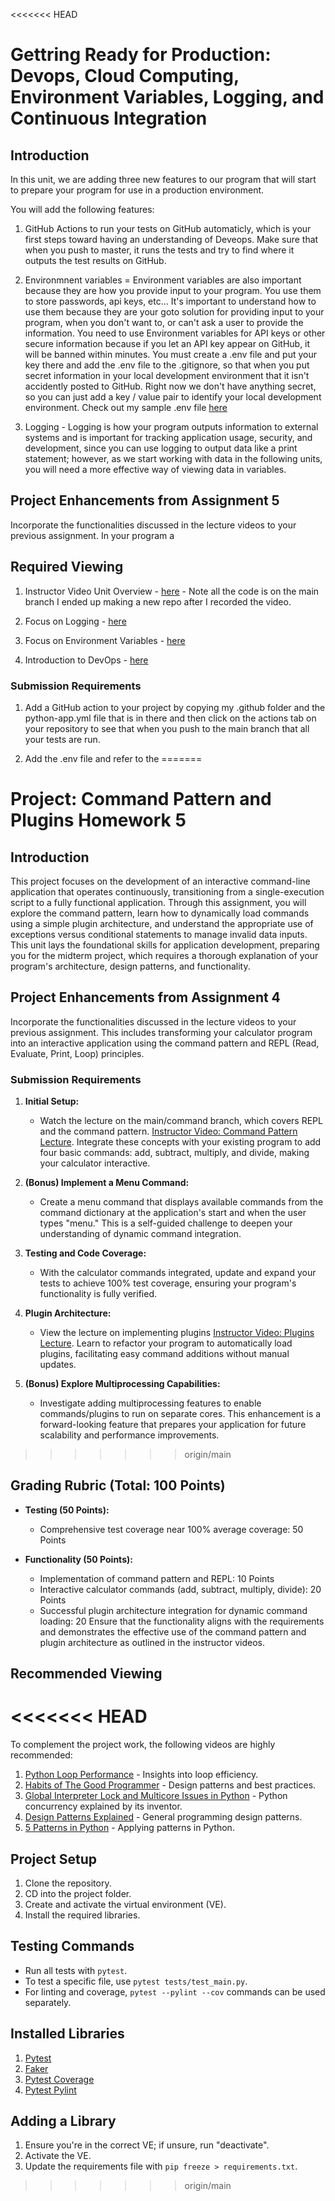 <<<<<<< HEAD
# Gettring Ready for Production: Devops, Cloud Computing, Environment Variables, Logging, and Continuous Integration

## Introduction

In this unit, we are adding three new features to our program that will start to prepare your program for use in a production environment.  

You will add the following features:

1.  GitHub Actions to run your tests on GitHub automaticly, which is your first steps toward having an understanding of Deveops.  Make sure that when you push to master, it runs the tests and try to find where it outputs the test results on GitHub.  

2.  Environmnent variables = Environment variables are also important because they are how you provide input to your program.  You use them to store passwords, api keys, etc... It's important to understand how to use them because they are your goto solution for providing input to your program, when you don't want to, or can't ask a user to provide the information.  You need to use Environment variables for API keys or other secure information because if you let an API key appear on GitHub, it will be banned within minutes.  You must create a .env file and put your key there and add the .env file to the .gitignore, so that when you put secret information in your local development environment that it isn't accidently posted to GitHub. Right now we don't have anything secret, so you can just add a key / value pair to identify your local development environment.  Check out my sample .env file [here](.sample.env) 

3.  Logging - Logging is how your program outputs information to external systems and is important for tracking application usage, security, and development, since you can use logging to output data like a print statement; however, as we start working with data in the following units, you will need a more effective way of viewing data in variables.

## Project Enhancements from Assignment 5

Incorporate the functionalities discussed in the lecture videos to your previous assignment. In your program a

## Required Viewing

1. Instructor Video Unit Overview - [here](https://youtu.be/hucp1naTcEY) - Note all the code is on the main branch I ended up making a new repo after I recorded the video.

2. Focus on Logging - [here](https://www.youtube.com/watch?v=pxuXaaT1u3k)

3. Focus on Environment Variables - [here](https://www.youtube.com/watch?v=8dlQ_nDE7dQ)

4. Introduction to DevOps - [here](https://www.youtube.com/watch?v=Xrgk023l4lI)

### Submission Requirements

1. Add a GitHub action to your project by copying my .github folder and the python-app.yml file that is in there and then click on the actions tab on your repository to see that when you push to the main branch that all your tests are run.

2.  Add the .env file and refer to the 
=======
# Project: Command Pattern and Plugins Homework 5

## Introduction

This project focuses on the development of an interactive command-line application that operates continuously, transitioning from a single-execution script to a fully functional application. Through this assignment, you will explore the command pattern, learn how to dynamically load commands using a simple plugin architecture, and understand the appropriate use of exceptions versus conditional statements to manage invalid data inputs. This unit lays the foundational skills for application development, preparing you for the midterm project, which requires a thorough explanation of your program's architecture, design patterns, and functionality.

## Project Enhancements from Assignment 4

Incorporate the functionalities discussed in the lecture videos to your previous assignment. This includes transforming your calculator program into an interactive application using the command pattern and REPL (Read, Evaluate, Print, Loop) principles.

### Submission Requirements

1. **Initial Setup:**
   - Watch the lecture on the main/command branch, which covers REPL and the command pattern. [Instructor Video: Command Pattern Lecture](https://youtu.be/3DVUN091T5g). Integrate these concepts with your existing program to add four basic commands: add, subtract, multiply, and divide, making your calculator interactive.

2. **(Bonus) Implement a Menu Command:**
   - Create a menu command that displays available commands from the command dictionary at the application's start and when the user types "menu." This is a self-guided challenge to deepen your understanding of dynamic command integration.

3. **Testing and Code Coverage:**
   - With the calculator commands integrated, update and expand your tests to achieve 100% test coverage, ensuring your program's functionality is fully verified.

4. **Plugin Architecture:**
   - View the lecture on implementing plugins [Instructor Video: Plugins Lecture](https://youtu.be/c2PmjazGW2w). Learn to refactor your program to automatically load plugins, facilitating easy command additions without manual updates.

5. **(Bonus) Explore Multiprocessing Capabilities:**
   - Investigate adding multiprocessing features to enable commands/plugins to run on separate cores. This enhancement is a forward-looking feature that prepares your application for future scalability and performance improvements.
>>>>>>> origin/main

## Grading Rubric (Total: 100 Points)

- **Testing (50 Points):**
  - Comprehensive test coverage near 100% average coverage: 50 Points

- **Functionality (50 Points):**
  - Implementation of command pattern and REPL: 10 Points
  - Interactive calculator commands (add, subtract, multiply, divide): 20 Points
  - Successful plugin architecture integration for dynamic command loading: 20 
Ensure that the functionality aligns with the requirements and demonstrates the effective use of the command pattern and plugin architecture as outlined in the instructor videos.

## Recommended Viewing
<<<<<<< HEAD
=======

To complement the project work, the following videos are highly recommended:

1. [Python Loop Performance](https://www.youtube.com/watch?v=Qgevy75co8c) - Insights into loop efficiency.
2. [Habits of The Good Programmer](https://www.youtube.com/watch?v=q1qKv5TBaOA&t=2s) - Design patterns and best practices.
3. [Global Interpreter Lock and Multicore Issues in Python](https://www.youtube.com/watch?v=m4zDBk0zAUY) - Python concurrency explained by its inventor.
4. [Design Patterns Explained](https://www.youtube.com/watch?v=tv-_1er1mWI) - General programming design patterns.
5. [5 Patterns in Python](https://www.youtube.com/watch?v=YMAwgRwjEOQ) - Applying patterns in Python.

## Project Setup

1. Clone the repository.
2. CD into the project folder.
3. Create and activate the virtual environment (VE).
4. Install the required libraries.

## Testing Commands

- Run all tests with `pytest`.
- To test a specific file, use `pytest tests/test_main.py`.
- For linting and coverage, `pytest --pylint --cov` commands can be used separately.

## Installed Libraries

1. [Pytest](https://docs.pytest.org/en/8.0.x/)
2. [Faker](https://faker.readthedocs.io/en/master/)
3. [Pytest Coverage](https://pytest-cov.readthedocs.io/en/latest/readme.html)
4. [Pytest Pylint](https://pylint.readthedocs.io/en/stable/development_guide/contributor_guide/tests/launching_test.html)

## Adding a Library

1. Ensure you're in the correct VE; if unsure, run "deactivate".
2. Activate the VE.
3. Update the requirements file with `pip freeze > requirements.txt`.
>>>>>>> origin/main

